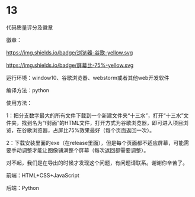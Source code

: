 # 13
代码质量评分及徽章

徽章：

https://img.shields.io/badge/浏览器-谷歌-yellow.svg

https://img.shields.io/badge/屏幕比-75%-yellow.svg

运行环境：window10、谷歌浏览器、webstorm或者其他web开发软件

编译方法：python

使用方法：

1：把分支数字最大的所有文件下载到一个新建文件夹“十三水”，打开“十三水”文件夹，找到名为“f封面”的HTML文件，打开方式为谷歌浏览器，即可进入项目浏览，在谷歌浏览器，占屏比75%效果最好（每个页面返回一次）。

2：下载安装里面的exe（在release里面），但是每个页面都不适应屏幕，可能需要手动调整才能让图像铺满整个屏幕（每次返回都需要调整）。

对不起，我们是在导出的时候才发现这个问题，有问题请联系。谢谢你辛苦了。

前端：HTML+CSS+JavaScript

后端：Python

